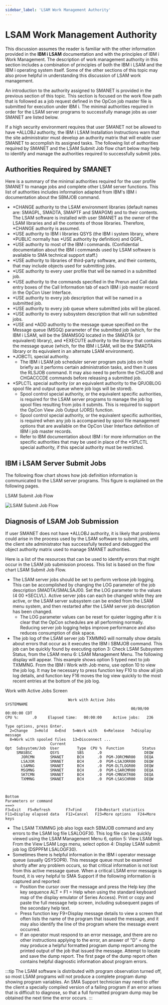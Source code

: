 ```yaml
---
sidebar_label: 'LSAM Work Management Authority'
---
```


# LSAM Work Management Authority

This discussion assumes the reader is familiar with the other information provided in the **IBM i LSAM** documentation and with the principles of IBM i Work Management. The description of work management authority in this section includes a combination of principles of both the IBM i LSAM and the IBM i operating system itself. Some of the other sections of this topic may also prove helpful in understanding this discussion of LSAM work management.

An introduction to the authority assigned to SMANET is provided in the previous section of this topic. This section is focused on the work flow path that is followed as a job request defined in the OpCon job master file is submitted for execution under IBM i. The minimal authorities required in order for the LSAM server programs to
successfully manage jobs as user SMANET are listed below.

If a high security environment requires that user SMANET not be allowed to have *ALLOBJ authority, the IBM i LSAM Installation Instructions warn that the site administrator must develop an authority matrix that will enable user SMANET to accomplish its assigned tasks. The following list of authorities required by SMANET and the LSAM Submit Job flow chart below may help to identify and manage the authorities required to successfully submit jobs.

## Authorities Required by SMANET

Here is a summary of the minimal authorities required for the user profile SMANET to manage jobs and complete other LSAM server functions. This list of authorities includes information adapted from IBM's IBM i documentation about the SBMJOB command. 
- *CHANGE authority to the LSAM environment libraries (default names are: SMAGPL, SMADTA, SMAPTF and SMAPGM) and to their contents. The LSAM software is installed with user SMANET as the owner of the LSAM libraries and all the contents of those libraries. Therefore, *CHANGE authority is assumed.
- *USE authority to IBM i libraries QSYS (the IBM i system library, where *PUBLIC normally has *USE authority by definition) and QGPL.
- *USE authority to most of the IBM i commands. (Confidential documentation about the IBM i commands used by LSAM software is available to SMA technical support staff.)
- *USE authority to libraries of third-party software, and their contents, that may include objects used for submitting jobs.
- *USE authority to every user profile that will be named in a submitted job.
- *USE authority to the commands specified in the Prerun and Call data entry boxes of the Call Information tab of each IBM i job master record in the OpCon User Interface.
- *USE authority to every job description that will be named in a submitted job.
- *USE authority to every job queue where submitted jobs will be placed.
- *USE authority to every subsystem description that will run submitted jobs.
- *USE and *ADD authority to the message queue specified on the Message queue (MSGQ) parameter of the submitted job (which, for the IBM i LSAM, will be the SMAMSGQ located in the SMADTA (or equivalent) library), and *EXECUTE authority to the library that contains the message queue (which, for the IBM i LSAM, will be the SMADTA library or its equivalent in an alternate LSAM environment).
- *JOBCTL special authority.
  - The IBM i LSAM job scheduler server program puts jobs on hold briefly as it performs certain administration tasks, and then it uses the RLSJOB command. It may also need to perform the CHGJOB and CHGACCCDE commands before releasing a submitted job.
- *SPLCTL special authority (or an equivalent authority to the QPJOBLOG spool file and output queue where job logs will be stored).
  - Spool control special authority, or the equivalent specific authorities, is required for the LSAM server programs to manage the job log spool files resulting from jobs it submits. This is required to support the OpCon View Job Output (JORS) function.
  - Spool control special authority, or the equivalent specific authorities, is required when any job is accompanied by spool file management options that are available on the OpCon User Interface definition of IBM i job master records.
  - Refer to IBM documentation about IBM i for more information on the specific authorities that may be used in place of the *SPLCTL special authority, if this special authority must be restricted.

## IBM i LSAM Server Submit Jobs

The following flow chart shows how job definition information is communicated to the LSAM server programs. This figure is explained on the following pages.

LSAM Submit Job Flow

![LSAM Submit Job Flow](../Resources/Images/IBM-i/LSAM-Submit-Job-Flow.png "LSAM Submit Job Flow")

## Diagnosis of LSAM Job Submission

If user SMANET does not have *ALLOBJ authority, it is likely that problems could arise in the process used by the LSAM software to submit jobs, until the client site administrator has successfully tested and debugged the object authority matrix used to manage SMANET authorities.

Here is a list of the resources that can be used to identify errors that might occur in the LSAM job submission process. This list is based on the flow chart LSAM Submit Job Flow.

- The LSAM server jobs should be set to perform verbose job logging. This can be accomplished by changing the LOG parameter of the job description SMADTA/SMALSAJ00. Set the LOG parameter to the values (4 00 *SECLVL). Active server jobs can each be changed while they are active, or the LSAM server subsystem can be ended from the LSAM menu system, and then restarted after the LSAM server job description has been changed.
  - The LOG parameter values can be reset for quieter logging after it is clear that the OpCon schedules are all performing normally. Reducing server job logging helps improve performance and also reduces consumption of disk space.
- The job log of the LSAM server job TXMMNG will normally show details about errors that occur as it executes the IBM i SBMJOB command. This job can be quickly found by executing option 3: Check LSAM Subsystem Status, from the LSAM menu 6: LSAM Management Menu. The following display will appear. This example shows option 5 typed next to job TXMMNG. From the IBM i Work with Job menu, use option 10 to view the job log. It may be necessary to press function key F10 to show all job log details, and function key F16 moves the log view quickly to the most recent entries at the bottom of the job log.

Work with Active Jobs Screen
```
                            Work with Active Jobs                   SYSTEMNAME 
                                                        00/00/00  00:00:00 CDT 
CPU %:      .0     Elapsed time:   00:00:00     Active jobs:   236             
                                                                               
Type options, press Enter.                                                     
  2=Change   3=Hold   4=End   5=Work with   6=Release   7=Display message      
  8=Work with spooled files   13=Disconnect ...                                
                    Current                                                    
Opt  Subsystem/Job  User        Type  CPU %  Function        Status            
     SMASBSC        QSYS        SBS      .0                   DEQW             
       JORCMN       SMANET      BCH      .0  PGM-JORCMNR00    DEQA             
       LSAJOR       SMANET      BCH      .0  PGM-LSAJORR00    DEQW             
       LSAMNG       SMANET      BCH      .0  PGM-DLTLOGR00    DEQW             
       MSGMNG       SMANET      BCH      .0  PGM-LSARCMR00    DEQA             
       SKTCMN       SMANET      BCH      .0  PGM-CMNSKTR00    DEQA             
       TXMMNG       SMANET      BCH      .0  PGM-LSASCHR00    DEQW             
                                                                               
                                                                               
                                                                        Bottom 
Parameters or command                                                          
===>                                                                           
F3=Exit   F5=Refresh       F7=Find      F10=Restart statistics       
F11=Display elapsed data   F12=Cancel   F23=More options   F24=More keys          
```

- The LSAM TXMMNG job also logs each SBMJOB command and any errors to the LSAM log file LSALOGF30. This log file can be quickly viewed using the LSAM Management Menu 6, option 5: View LSAM logs. From the View LSAM Logs menu, select option 4: Display LSAM submit job log (DSPPFM LSALOGF30).
- Sometimes there is helpful information in the IBM i operator message queue (usually QSYSOPR). This message queue must be examined shortly after any problem occurs, so that critical information is not lost from this active message queue. When a critical LSAM error message is found, it is very helpful to SMA Support if the following information is captured and reported:
  - Position the cursor over the message and press the Help key (the  key sequence ALT + F1 = Help when using the standard keyboard map of the display emulator of  Series Access). Print or copy and paste the full message help screen, including subsequent pages of the secondary help text.
  - Press function key F9=Display message details to view a screen that often lists the name of the program that issued the message, and it may also identify the line of the program where the message event occurred.
  - If an operator must respond to an error message, and there are no other instructions applying to the error, an answer of "D" = dump may produce a helpful formatted program dump report among the printed output of the job that issued the message. Attempt to locate and save the dump report. The first page of the dump report often contains helpful diagnostic information about program errors.

:::tip
The LSAM software is distributed with program observation turned off, so most LSAM programs will not produce a complete program dump showing program variables. An SMA Support technician may need to offer the client a specially compiled version of a failing program if an error arises that is difficult to diagnose, so that a full formatted program dump may be obtained the next time the error occurs.
:::